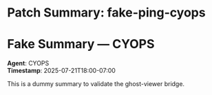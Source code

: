 # Patch Summary: fake-ping-cyops

# Fake Summary — CYOPS

**Agent**: CYOPS  
**Timestamp**: 2025-07-21T18:00-07:00  

This is a dummy summary to validate the ghost-viewer bridge. 